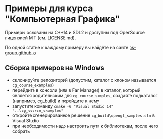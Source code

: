 # Примеры для курса "Компьютерная Графика"

Примеры основаны на C++14 и SDL2 и доступны под OpenSource лицензией MIT (см. LICENSE.md).

По одной статье к каждому примеру вы найдёте на сайте [ps-group.github.io](http://ps-group.github.io/opengl/)

## Сборка примеров на Windows

- склонируйте репозиторий (допустим, каталог с клоном называется `cg_course_examples`)
- перейдите в консоли (или в Far Manager) в каталог, который является родительским для `cg_course_samples`, создайте подкаталог (например, cg_build) и перейдите к нему
- запустите команду `cmake -G "Visual Studio 14" "..\cg_course_examples"`
- откройте сгенерированное решение `cg_build\opengl_samples.sln` в Visual Studio
- при необходимости надо настроить пути к библиотекам, после чего собрать
